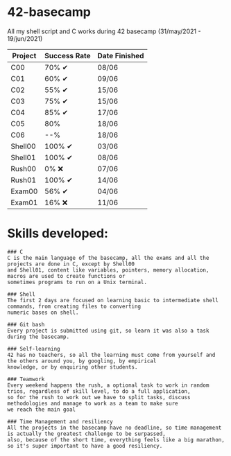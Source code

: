 # 42-basecamp
All my shell script and C works during 42 basecamp (31/may/2021 - 19/jun/2021)

| Project | Success Rate | Date Finished |
| ------- | ---------- | ------------- |
| C00 |  70% ✔ | 08/06 |
| C01 |  60% ✔| 09/06 |
| C02 |  55% ✔| 15/06 |
| C03 |  75% ✔| 15/06 |
| C04 |  85% ✔| 17/06 |
| C05 |  80% | 18/06 |
| C06 |  --% | 18/06 |
| Shell00 |  100% ✔| 03/06 |
| Shell01 |  100% ✔| 08/06 |
| Rush00 |  0% ❌| 07/06 |
| Rush01 |  100% ✔| 14/06 |
| Exam00 |  56% ✔| 04/06 |
| Exam01 |  16% ❌| 11/06 |

# Skills developed:
    ### C
    C is the main language of the basecamp, all the exams and all the projects are done in C, except by Shell00 
    and Shell01, content like variables, pointers, memory allocation, macros are used to create functions or 
    sometimes programs to run on a Unix terminal.
    
    ### Shell
    The first 2 days are focused on learning basic to intermediate shell commands, from creating files to converting 
    numeric bases on shell.
    
    ### Git bash
    Every project is submitted using git, so learn it was also a task during the basecamp.
    
    ### Self-learning 
    42 has no teachers, so all the learning must come from yourself and the others around you, by googling, by empirical 
    knowledge, or by enquiring other students.
    
    ### Teamwork
    Every weekend happens the rush, a optional task to work in random trios, regardless of skill level, to do a full application,
    so for the rush to work out we have to split tasks, discuss methodologies and manage to work as a team to make sure 
    we reach the main goal
    
    ### Time Management and resiliency
    All the projects in the basecamp have no deadline, so time management is actually the greatest challenge to be surpassed,
    also, because of the short time, everything feels like a big marathon, so it's super important to have a good resiliency.

